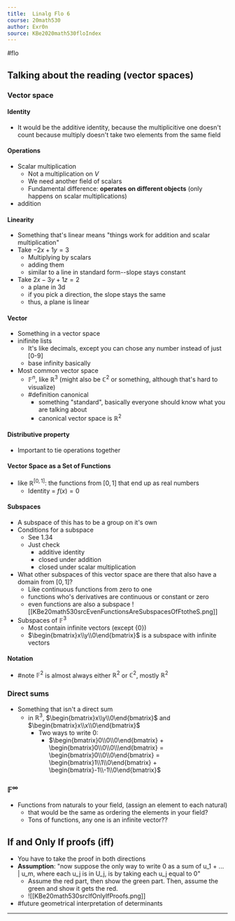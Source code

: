 ```yaml
---
title:  Linalg Flo 6
course: 20math530
author: Exr0n
source: KBe2020math530floIndex
---
```


#flo 

## Talking about the reading (vector spaces)
### Vector space
#### Identity
- It would be the additive identity, because the multiplicitive one doesn't count because multiply doesn't take two elements from the same field
#### Operations
- Scalar multiplication
	- Not a multiplication on $V$
	- We need another field of scalars
	- Fundamental difference: **operates on different objects** (only happens on scalar multiplications)
- addition
#### Linearity
- Something that's linear means "things work for addition and scalar multiplication"
- Take $-2x+1y=3$
	- Multiplying by scalars
	- adding them
	- similar to a line in standard form--slope stays constant
- Take $2x-3y+1z=2$
	- a plane in 3d
	- if you pick a direction, the slope stays the same
	- thus, a plane is linear
#### Vector
- Something in a vector space
- inifinite lists
	- It's like decimals, except you can chose any number instead of just [0-9]
	- base infinity basically
- Most common vector space
	- $\mathbb{F}^n$, like $\mathbb{R}^3$ (might also be $\mathbb{C}^2$ or something, although that's hard to visualize)
	- #definition canonical
		- something "standard", basically everyone should know what you are talking about
		- canonical vector space is $\mathbb{R}^2$
#### Distributive property
- Important to tie operations together

#### Vector Space as a Set of Functions
- like $\mathbb{R}^{[0, 1]}$: the functions from $[0, 1]$ that end up as real numbers
	- Identity = $f(x) = 0$
#### Subspaces
- A subspace of this has to be a group on it's own
- Conditions for a subspace
	- See 1.34
	- Just check
		- additive identity
		- closed under addition
		- closed under scalar multiplication
- What other subspaces of this vector space are there that also have a domain from $[0, 1]$?
	- Like continuous functions from zero to one
	- functions who's derivatives are continuous or constant or zero
	- even functions are also a subspace 
	![[KBe20math530srcEvenFunctionsAreSubspacesOfFtotheS.png]]
- Subspaces of $\mathbb{F}^3$
	- Most contain infinite vectors (except $\{ 0 \}$)
	- $\begin{bmatrix}x\\y\\0\end{bmatrix}$ is a subspace with infinite vectors
#### Notation
- #note $\mathbb{F}^2$ is almost always either $\mathbb{R}^2$ or $\mathbb{C}^2$, mostly $\mathbb{R}^2$

### Direct sums
- Something that isn't a direct sum
	- in $\mathbb{R}^3$, $\begin{bmatrix}x\\y\\0\end{bmatrix}$ and $\begin{bmatrix}x\\x\\0\end{bmatrix}$
		- Two ways to write $0$:
			- $\begin{bmatrix}0\\0\\0\end{bmatrix} + \begin{bmatrix}0\\0\\0\\\end{bmatrix} = \begin{bmatrix}0\\0\\0\end{bmatrix} = \begin{bmatrix}1\\1\\0\end{bmatrix} + \begin{bmatrix}-1\\-1\\0\end{bmatrix}$
### $\mathbb{F}^\infty$
- Functions from naturals to your field, (assign an element to each natural)
	- that would be the same as ordering the elements in your field?
	- Tons of functions, any one is an infinite vector??

## If and Only If proofs (iff)
- You have to take the proof in both directions 
- **Assumption**: "now suppose the only way to write 0 as a sum of u_1 + ... | u_m, where each u_j is in U_j, is by taking each u_j equal to 0"
	- Assume the red part, then show the green part. Then, assume the green and show it gets the red.
	- ![[KBe20math530srcIfOnlyIfProofs.png]] 
- #future geometrical interpretation of determinants

---

